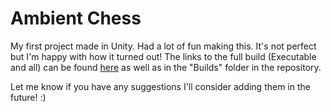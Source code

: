 # Ambient Chess
My first project made in Unity. Had a lot of fun making this. It's not perfect but I'm happy with how it turned out!
The links to the full build (Executable and all) can be found [here]() as well as in the "Builds" folder in the repository.

Let me know if you have any suggestions I'll consider adding them in the future! :) 